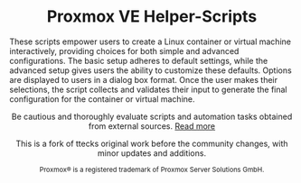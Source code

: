 <h1 align="center">Proxmox VE Helper-Scripts</h1>
These scripts empower users to create a Linux container or virtual machine interactively, providing choices for both simple and advanced configurations. The basic setup adheres to default settings, while the advanced setup gives users the ability to customize these defaults. 
Options are displayed to users in a dialog box format. Once the user makes their selections, the script collects and validates their input to generate the final configuration for the container or virtual machine.
<p align="center">
Be cautious and thoroughly evaluate scripts and automation tasks obtained from external sources. <a href="https://github.com/DrEVILish/Proxmox/blob/main/CODE-AUDIT.md">Read more</a>
</p>
<p align="center">
This is a fork of ttecks original work before the community changes, with minor updates and additions.
</p>
<sub><div align="center"> Proxmox® is a registered trademark of Proxmox Server Solutions GmbH. </div></sub>
